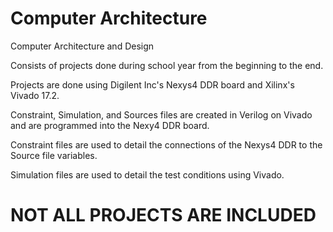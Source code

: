 # Computer Architecture
Computer Architecture and Design

Consists of projects done during school year from the beginning to the end.

Projects are done using Digilent Inc's Nexys4 DDR board and Xilinx's Vivado 17.2.

Constraint, Simulation, and Sources files are created in Verilog on Vivado and are programmed into the Nexy4 DDR board.

Constraint files are used to detail the connections of the Nexys4 DDR to the Source file variables.

Simulation files are used to detail the test conditions using Vivado.

# NOT ALL PROJECTS ARE INCLUDED

